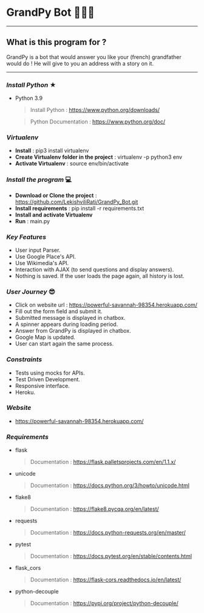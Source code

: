 # GrandPy Bot 👴🏼🔭

---


## What is this program for ? 

GrandPy is a bot that would answer you like your (french) grandfather would do ! 
He will give to you an address with a story on it.

___


### *Install Python* ★

- Python 3.9
  > Install Python : https://www.python.org/downloads/
  
  > Python Documentation : https://www.python.org/doc/
  
### *Virtualenv*

- **Install** : pip3 install virtualenv 
- **Create Virtualenv folder in the project** : virtualenv -p python3 env
- **Activate Virtualenv** : source env/bin/activate


### *Install the program* 💻

- **Download or Clone the project** : https://github.com/LekishviliRati/GrandPy_Bot.git
- **Install requirements** : pip install -r requirements.txt
- **Install and activate Virtualenv**
- **Run** : main.py


### *Key Features* 

- User input Parser.
- Use Google Place's API.
- Use Wikimedia's API.
- Interaction with AJAX (to send questions and display answers).
- Nothing is saved. If the user loads the page again, all history is lost.

### *User Journey* 😎

- Click on website url : https://powerful-savannah-98354.herokuapp.com/
- Fill out the form field and submit it.
- Submitted message is displayed in chatbox.
- A spinner appears during loading period.
- Answer from GrandPy is displayed in chatbox.
- Google Map is updated.
- User can start again the same process.

### *Constraints*

- Tests using mocks for APIs.
- Test Driven Development.
- Responsive interface.
- Heroku.

### *Website*

-  https://powerful-savannah-98354.herokuapp.com/


### *Requirements*

- flask
  > Documentation : https://flask.palletsprojects.com/en/1.1.x/

- unicode 
  > Documentation : https://docs.python.org/3/howto/unicode.html

- flake8 
  > Documentation : https://flake8.pycqa.org/en/latest/

- requests 
  > Documentation : https://docs.python-requests.org/en/master/

- pytest 
  > Documentation : https://docs.pytest.org/en/stable/contents.html

- flask_cors 
  > Documentation : https://flask-cors.readthedocs.io/en/latest/

- python-decouple 
  > Documentation : https://pypi.org/project/python-decouple/